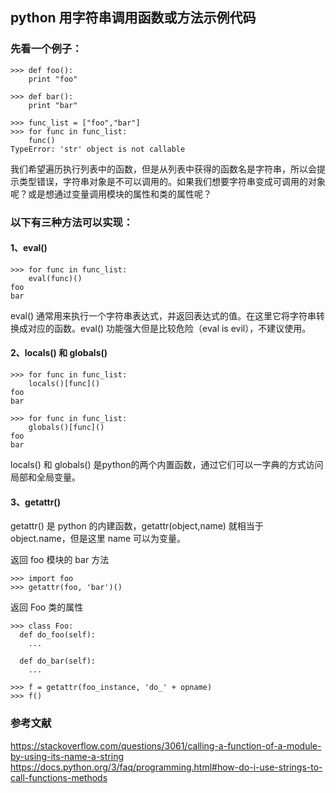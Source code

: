 
## python 用字符串调用函数或方法示例代码

### 先看一个例子：
```
>>> def foo():
    print "foo"
 
>>> def bar():
    print "bar"
 
>>> func_list = ["foo","bar"]
>>> for func in func_list:
    func()
TypeError: 'str' object is not callable
```

我们希望遍历执行列表中的函数，但是从列表中获得的函数名是字符串，所以会提示类型错误，字符串对象是不可以调用的。如果我们想要字符串变成可调用的对象呢？或是想通过变量调用模块的属性和类的属性呢？

### 以下有三种方法可以实现：

#### 1、eval()

```
>>> for func in func_list:
    eval(func)()
foo
bar
```

eval() 通常用来执行一个字符串表达式，并返回表达式的值。在这里它将字符串转换成对应的函数。eval() 功能强大但是比较危险（eval is evil），不建议使用。

#### 2、locals() 和 globals()
```
>>> for func in func_list:
    locals()[func]()
foo
bar
 
>>> for func in func_list:
    globals()[func]()
foo
bar
```
locals() 和 globals() 是python的两个内置函数，通过它们可以一字典的方式访问局部和全局变量。

#### 3、getattr()
getattr() 是 python 的内建函数，getattr(object,name) 就相当于 object.name，但是这里 name 可以为变量。

返回 foo 模块的 bar 方法
```
>>> import foo
>>> getattr(foo, 'bar')()
```
返回 Foo 类的属性
```
>>> class Foo:
  def do_foo(self):
    ...
 
  def do_bar(self):
    ...
 
>>> f = getattr(foo_instance, 'do_' + opname)
>>> f()
```



### 参考文献
https://stackoverflow.com/questions/3061/calling-a-function-of-a-module-by-using-its-name-a-string
https://docs.python.org/3/faq/programming.html#how-do-i-use-strings-to-call-functions-methods